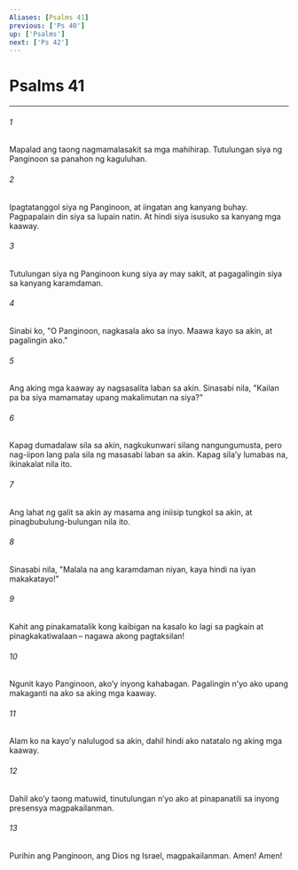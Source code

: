 ```yaml
---
Aliases: [Psalms 41]
previous: ['Ps 40']
up: ['Psalms']
next: ['Ps 42']
---
```

# Psalms 41

***






















###### 1 










Mapalad ang taong nagmamalasakit sa mga mahihirap. Tutulungan siya ng Panginoon sa panahon ng kaguluhan. 





















###### 2 










Ipagtatanggol siya ng Panginoon, at iingatan ang kanyang buhay. Pagpapalain din siya sa lupain natin. At hindi siya isusuko sa kanyang mga kaaway. 





















###### 3 










Tutulungan siya ng Panginoon kung siya ay may sakit, at pagagalingin siya sa kanyang karamdaman. 





















###### 4 










Sinabi ko, "O Panginoon, nagkasala ako sa inyo. Maawa kayo sa akin, at pagalingin ako." 





















###### 5 










Ang aking mga kaaway ay nagsasalita laban sa akin. Sinasabi nila, "Kailan pa ba siya mamamatay upang makalimutan na siya?" 





















###### 6 










Kapag dumadalaw sila sa akin, nagkukunwari silang nangungumusta, pero nag-iipon lang pala sila ng masasabi laban sa akin. Kapag silaʼy lumabas na, ikinakalat nila ito. 





















###### 7 










Ang lahat ng galit sa akin ay masama ang iniisip tungkol sa akin, at pinagbubulung-bulungan nila ito. 





















###### 8 










Sinasabi nila, "Malala na ang karamdaman niyan, kaya hindi na iyan makakatayo!" 





















###### 9 










Kahit ang pinakamatalik kong kaibigan na kasalo ko lagi sa pagkain at pinagkakatiwalaan – nagawa akong pagtaksilan! 





















###### 10 










Ngunit kayo Panginoon, akoʼy inyong kahabagan. Pagalingin nʼyo ako upang makaganti na ako sa aking mga kaaway. 





















###### 11 










Alam ko na kayoʼy nalulugod sa akin, dahil hindi ako natatalo ng aking mga kaaway. 





















###### 12 










Dahil akoʼy taong matuwid, tinutulungan nʼyo ako at pinapanatili sa inyong presensya magpakailanman. 





















###### 13 










Purihin ang Panginoon, ang Dios ng Israel, magpakailanman. Amen! Amen!
